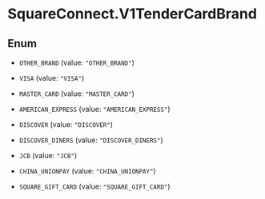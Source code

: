 # SquareConnect.V1TenderCardBrand

## Enum


* `OTHER_BRAND` (value: `"OTHER_BRAND"`)

* `VISA` (value: `"VISA"`)

* `MASTER_CARD` (value: `"MASTER_CARD"`)

* `AMERICAN_EXPRESS` (value: `"AMERICAN_EXPRESS"`)

* `DISCOVER` (value: `"DISCOVER"`)

* `DISCOVER_DINERS` (value: `"DISCOVER_DINERS"`)

* `JCB` (value: `"JCB"`)

* `CHINA_UNIONPAY` (value: `"CHINA_UNIONPAY"`)

* `SQUARE_GIFT_CARD` (value: `"SQUARE_GIFT_CARD"`)


